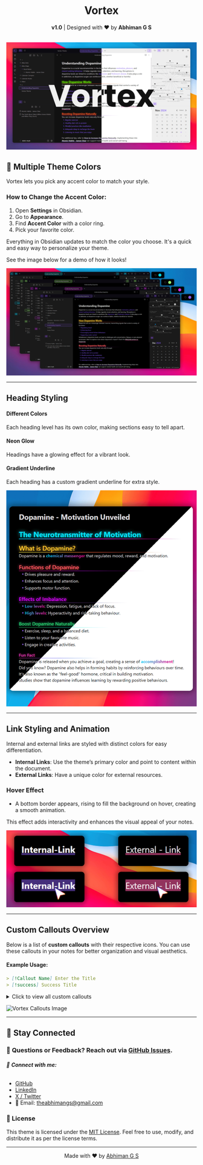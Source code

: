 <h1 align="center">Vortex</h1>
<div align="center">
<strong>v1.0</strong> | Designed with ❤️ by <strong>Abhiman G S</strong>
</div>
<br>

![Vortex Cover Image](assets/cover-hd.png)




## 🎨 Multiple Theme Colors

Vortex lets you pick any accent color to match your style.  

### How to Change the Accent Color:
1. Open **Settings** in Obsidian.
2. Go to **Appearance**.
3. Find **Accent Color** with a color ring.
4. Pick your favorite color.

Everything in Obsidian updates to match the color you choose. It's a quick and easy way to personalize your theme.

See the image below for a demo of how it looks!

![Vortex Cover Image](assets/colors.png)

---
<!-- 
╔═══════════════════════════╗
║         HEADING           ║
╚═══════════════════════════╝
-->

## Heading Styling

#### Different Colors
Each heading level has its own color, making sections easy to tell apart.

#### Neon Glow
Headings have a glowing effect for a vibrant look.

#### Gradient Underline
Each heading has a custom gradient underline for extra style.

![Vortex Headings Image](assets/headings.png)

---
<!-- 
╔═══════════════════════════╗
║          LINKS            ║
╚═══════════════════════════╝
-->
## Link Styling and Animation

Internal and external links are styled with distinct colors for easy differentiation. 

- **Internal Links**: Use the theme’s primary color and point to content within the document.
- **External Links**: Have a unique color for external resources.

### Hover Effect
- A bottom border appears, rising to fill the background on hover, creating a smooth animation.

This effect adds interactivity and enhances the visual appeal of your notes.

![Vortex Links Image](assets/links.png)

---
<!-- 
╔═══════════════════════════╗
║        CALLOUTS           ║
╚═══════════════════════════╝
-->
## Custom Callouts Overview
Below is a list of **custom callouts** with their respective icons. You can use these callouts in your notes for better organization and visual aesthetics.
#### Example Usage:
```markdown
> [!Callout Name] Enter the Title
> [!success] Success Title
```
<details>
   <summary>Click to view all custom callouts</summary>
   <br>
   
| **Callout Name** | **Icon**                |
|-------------------|-------------------------|
| `success`         | 🏆 Trophy              |
| `warning`         | 🛑 Octagon Alert       |
| `error`           | ⚠️ Triangle Alert      |
| `info`            | ℹ️ Info                |
| `quote`           | ❝ Quote               |
| `note`            | 📓 Notebook Pen        |
| `highlight`       | ✍️ Highlighter        |
| `idea`            | 💡 Lightbulb           |
| `task`            | ✅ Circle Check        |
| `reminder`        | 🔔 Bell Ring           |
| `analysis`        | 📊 Chart Pie           |
| `inspiration`     | 🌅 Sunrise             |
| `faq`             | ❓ Message Circle      |
| `code`            | 💻 Code                |
| `goal`            | 🎯 Target              |
| `celebration`     | 🎉 Party Popper        |
| `bug`             | 🐞 Bug                 |
| `gift`            | 🎁 Gift                |
| `puzzle`          | 🧩 Puzzle              |
| `bookmark`        | 🔖 Bookmark            |
| `calendar`        | 📅 Calendar            |
| `team`            | 👥 Users               |
</details>

![Vortex Callouts Image](assets/calouts.png)

---
## 🚀 Stay Connected

### 💬 **Questions or Feedback?** Reach out via [GitHub Issues](https://github.com/abhimangs/obsidian-vortex/issues).
###### 🔗 **Connect with me:**  
-  [GitHub](https://github.com/abhimangs)  
-  [LinkedIn](https://www.linkedin.com/in/abhimangs/)
-  [X / Twitter](https://x.com/abhimangs)  
- 📧 Email: [theabhimangs@gmail.com](mailto:theabhimangs@gmail.com)

### 📜 License

This theme is licensed under the [MIT License](LICENSE). Feel free to use, modify, and distribute it as per the license terms.

---

<p align="center">
  Made with ❤️ by <a href="https://github.com/abhimangs">Abhiman G S</a>
</p>
